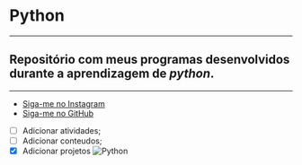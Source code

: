 # Python
---
## Repositório com meus programas desenvolvidos durante a aprendizagem de __*python*__.
---
* [Siga-me no Instagram](https://instagram.com/abi_pisa)
* [Siga-me no GitHub](https://github.com/abiel-pisa)

- [ ] Adicionar atividades;
- [ ] Adicionar conteudos;
- [x] Adicionar projetos
![Python](C:\Users\User\Documents\Excel\imagens)
